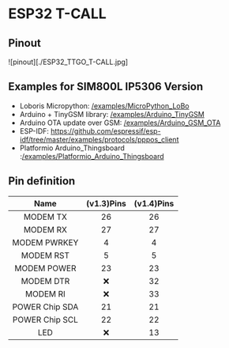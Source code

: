 # ESP32 T-CALL

## Pinout

![pinout][./ESP32_TTGO_T-CALL.jpg]

## Examples for SIM800L IP5306 Version

- Loboris Micropython: [/examples/MicroPython_LoBo](../examples/MicroPython_LoBo)
- Arduino + TinyGSM library: [/examples/Arduino_TinyGSM](../examples/Arduino_TinyGSM)
- Arduino OTA update over GSM: [/examples/Arduino_GSM_OTA](../examples/Arduino_GSM_OTA)
- ESP-IDF: https://github.com/espressif/esp-idf/tree/master/examples/protocols/pppos_client
- Platformio Arduino_Thingsboard :[/examples/Platformio_Arduino_Thingsboard](../examples/Platformio_Arduino_Thingsboard)

##  Pin definition
|      Name      | (v1.3)Pins | (v1.4)Pins |
| :------------: | :--------: | :--------: |
|   MODEM  TX    |     26     |     26     |
|   MODEM  RX    |     27     |     27     |
|  MODEM PWRKEY  |     4      |     4      |
|   MODEM RST    |     5      |     5      |
|  MODEM POWER   |     23     |     23     |
|   MODEM DTR    |     ❌      |     32     |
|    MODEM RI    |     ❌      |     33     |
| POWER Chip SDA |     21     |     21     |
| POWER Chip SCL |     22     |     22     |
|      LED       |     ❌      |     13     |
